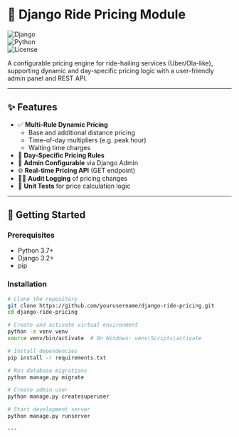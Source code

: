 # 🚖 Django Ride Pricing Module

![Django](https://img.shields.io/badge/Django-3.2+-green)  
![Python](https://img.shields.io/badge/Python-3.7+-blue)  
![License](https://img.shields.io/badge/License-MIT-yellow.svg)

A configurable pricing engine for ride-hailing services (Uber/Ola-like), supporting dynamic and day-specific pricing logic with a user-friendly admin panel and REST API.

---

## ✨ Features

- ✅ **Multi-Rule Dynamic Pricing**
  - Base and additional distance pricing
  - Time-of-day multipliers (e.g. peak hour)
  - Waiting time charges
- 📆 **Day-Specific Pricing Rules**
- 🔧 **Admin Configurable** via Django Admin
- 🌐 **Real-time Pricing API** (GET endpoint)
- 🕵️‍♂️ **Audit Logging** of pricing changes
- 🧪 **Unit Tests** for price calculation logic

---

## 🚀 Getting Started

### Prerequisites

- Python 3.7+
- Django 3.2+
- pip

### Installation

```bash
# Clone the repository
git clone https://github.com/yourusername/django-ride-pricing.git
cd django-ride-pricing

# Create and activate virtual environment
python -m venv venv
source venv/bin/activate  # On Windows: venv\Scripts\activate

# Install dependencies
pip install -r requirements.txt

# Run database migrations
python manage.py migrate

# Create admin user
python manage.py createsuperuser

# Start development server
python manage.py runserver

---
    




